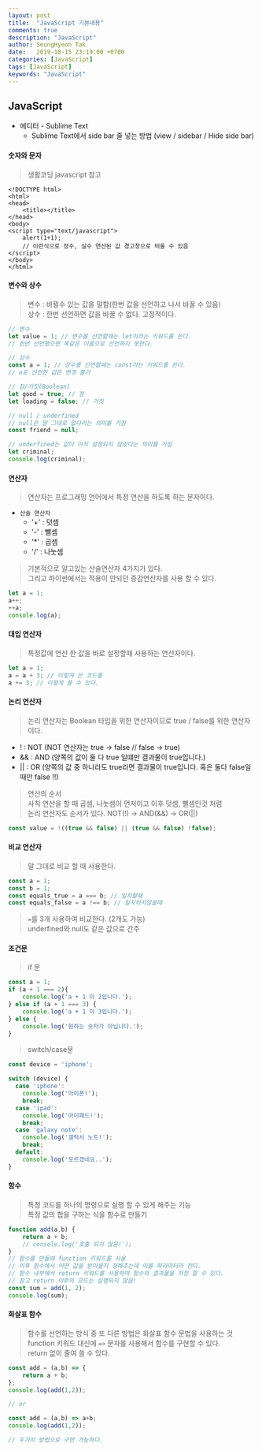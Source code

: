 ```yaml
---
layout: post
title:  "JavaScript 기본내용"
comments: true
description: "JavaScript"
author: SeungHyeon Tak
date:   2019-10-15 23:19:00 +0700
categories: [JavaScript]
tags: [JavaScript]
keywords: "JavaScript"
---
```

## JavaScript

* 에디터 - Sublime Text
  * Sublime Text에서 side bar 줄 넣는 방법 (view / sidebar / Hide side bar)

#### 숫자와 문자

> 생활코딩 javascript 참고

```
<!DOCTYPE html>
<html>
<head>
	<title></title>
</head>
<body>
<script type="text/javascript">
	alert(1+1);
	// 이런식으로 정수, 실수 연산된 값 경고창으로 띄울 수 있음
</script>
</body>
</html>
```


#### 변수와 상수

> 변수 : 바뀔수 있는 값을 말함(한번 값을 선언하고 나서 바꿀 수 있음) <br>
> 상수 : 한번 선언하면 값을 바꿀 수 없다. 고정적이다.<br>

```javascript
// 변수
let value = 1; // 변수를 선언할때는 let이라는 키워드를 쓴다.
// 한번 선언했으면 똑같은 이름으로 선언하지 못한다.

// 상수
const a = 1; // 상수를 선언할때는 const라는 키워드를 쓴다.
// a로 선언한 값은 변경 불가

// 참/거짓(Boolean)
let good = true; // 참
let loading = false; // 거짓

// null / underfined
// null은 말 그대로 없다라는 의미를 가짐
const friend = null;

// underfined는 값이 아직 설정되지 않았다는 의미를 가짐
let criminal;
console.log(criminal);
```

#### 연산자

> 연산자는 프로그래밍 언어에서 특정 연산을 하도록 하는 문자이다. <br>

* `산술 연산자`
  * '+' : 덧셈
  * '-' : 뺄셈
  * '*' : 곱셈
  * '/'  : 나눗셈

> 기본적으로 알고있는 산술연산자 4가지가 있다. <br>
> 그리고 파이썬에서는 적용이 안되던 증감연산자를 사용 할 수 있다.

```javascript
let a = 1;
a++;
++a;
console.log(a);
```

#### 대입 연산자
> 특정값에 연산 한 값을 바로 설정할때 사용하는 연산자이다.

```javascript
let a = 1;
a = a + 3; // 이렇게 쓴 코드를
a += 3; // 이렇게 쓸 수 있다.
```

#### 논리 연산자
> 논리 연산자는 Boolean 타입을 위한 연산자이므로 true / false를 위한 연산자 이다.

* ! : NOT (NOT 연산자는 true -> false // false -> true)
* && : AND (양쪽의 값이 둘 다 true 일떄만 결과물이 true입니다.)
* || : OR (양쪽의 값 중 하나라도 true라면 결과물이 true입니다. 혹은 둘다 false일때만 false !!)

> 연산의 순서<br>
> 사칙 연산을 할 때 곱셈, 나눗셈이 먼저이고 이후 덧셈, 뺄셈인것 처럼<br>
> 논리 연산자도 순서가 있다. NOT(!) -> AND(&&) -> OR(||)<br>

```javascript
const value = !((true && false) || (true && false) !false);
```

#### 비교 연산자
> 말 그대로 비교 할 때 사용한다.

```javascript
const a = 1;
const b = 1;
const equals_true = a === b; // 일치할때
const equals_false = a !== b; // 일치하지않을때
```

> `=`를 3개 사용하여 비교한다. (2개도 가능) <br>
> underfined와 null도 같은 값으로 간주 <br>


#### 조건문

> if 문 <br>

```javascript
const a = 1;
if (a + 1 === 2){
	console.log('a + 1 이 2입니다.');
} else if (a + 1 === 3) {
	console.log('a + 1 이 3입니다.');
} else {
	console.log('원하는 숫자가 아닙니다.');
}
```

> switch/case문 <br>

```javascript
const device = 'iphone';

switch (device) {
  case 'iphone':
    console.log('아이폰!');
    break;
  case 'ipad':
    console.log('아이패드!');
    break;
  case 'galaxy note':
    console.log('갤럭시 노트!');
    break;
  default:
    console.log('모르겠네요..');
}
```

#### 함수

> 특정 코드를 하나의 명령으로 실행 할 수 있게 해주는 기능 <br>
> 특정 값의 합을 구하는 식을 함수로 만들기 <br>

```javascript
function add(a,b) {
	return a + b;
	// console.log('호출 되지 않음!');
}
// 함수를 만들때 function 키워드를 사용
// 이후 함수에서 어떤 값을 받아올지 정해주는데 이를 파라미터라 한다.
// 함수 내부에서 return 키워드를 사용하여 함수의 결과물을 지정 할 수 있다.
// 참고 return 이후의 코드는 실행되지 않음!
const sum = add(1, 2);
console.log(sum);
```

#### 화살표 함수
> 함수를 선언하는 방식 중 또 다른 방법은 화살표 함수 문법을 사용하는 것 <br>
> function 키워드 대신에 `=>` 문자를 사용해서 함수를 구현할 수 있다. <br>
> return 없이 줄여 쓸 수 있다.

```javascript
const add = (a,b) => {
	return a + b;
};
console.log(add(1,2));

// or 

const add = (a,b) => a+b;
console.log(add(1,2));

// 두가지 방법으로 구현 가능하다.
```

